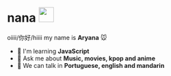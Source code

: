 # nana <img src="https://64.media.tumblr.com/92e72aba50aaf642921b1c2636540881/tumblr_mnb0sun4SX1s96b9jo1_500.gif" width="35px">

oiiii/你好/hiiii my name is <strong>Aryana</strong> 🐭

- 🐸 I'm learning <strong>JavaScript </strong> 
- 💬 Ask me about <strong>Music, movies, kpop and anime </strong>
- 📣 We can talk in <strong>Portuguese, english and mandarin </strong>

<div align="center">

  
